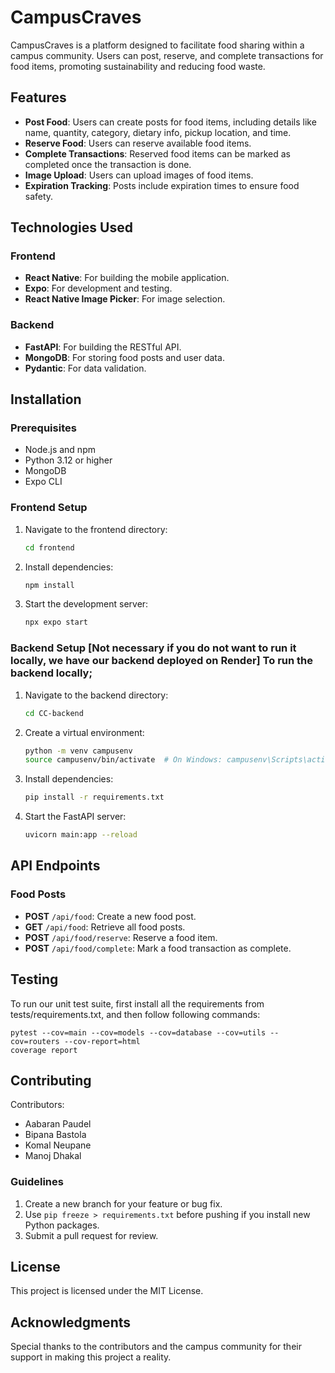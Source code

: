 # CampusCraves

CampusCraves is a platform designed to facilitate food sharing within a campus community. Users can post, reserve, and complete transactions for food items, promoting sustainability and reducing food waste.

## Features

- **Post Food**: Users can create posts for food items, including details like name, quantity, category, dietary info, pickup location, and time.
- **Reserve Food**: Users can reserve available food items.
- **Complete Transactions**: Reserved food items can be marked as completed once the transaction is done.
- **Image Upload**: Users can upload images of food items.
- **Expiration Tracking**: Posts include expiration times to ensure food safety.

## Technologies Used

### Frontend
- **React Native**: For building the mobile application.
- **Expo**: For development and testing.
- **React Native Image Picker**: For image selection.

### Backend
- **FastAPI**: For building the RESTful API.
- **MongoDB**: For storing food posts and user data.
- **Pydantic**: For data validation.

## Installation

### Prerequisites
- Node.js and npm
- Python 3.12 or higher
- MongoDB
- Expo CLI

### Frontend Setup
1. Navigate to the frontend directory:
   ```bash
   cd frontend
   ```
2. Install dependencies:
   ```bash
   npm install
   ```
3. Start the development server:
   ```bash
   npx expo start
   ```

### Backend Setup [Not necessary if you do not want to run it locally, we have our backend deployed on Render] To run the backend locally;
1. Navigate to the backend directory:
   ```bash
   cd CC-backend
   ```
2. Create a virtual environment:
   ```bash
   python -m venv campusenv
   source campusenv/bin/activate  # On Windows: campusenv\Scripts\activate
   ```
3. Install dependencies:
   ```bash
   pip install -r requirements.txt
   ```
4. Start the FastAPI server:
   ```bash
   uvicorn main:app --reload
   ```

## API Endpoints

### Food Posts
- **POST** `/api/food`: Create a new food post.
- **GET** `/api/food`: Retrieve all food posts.
- **POST** `/api/food/reserve`: Reserve a food item.
- **POST** `/api/food/complete`: Mark a food transaction as complete.
  
## Testing
To run our unit test suite, first install all the requirements from tests/requirements.txt, and then follow following commands:
```
pytest --cov=main --cov=models --cov=database --cov=utils --cov=routers --cov-report=html
coverage report
```
## Contributing

Contributors:
- Aabaran Paudel
- Bipana Bastola
- Komal Neupane
- Manoj Dhakal

### Guidelines
1. Create a new branch for your feature or bug fix.
2. Use `pip freeze > requirements.txt` before pushing if you install new Python packages.
3. Submit a pull request for review.

## License

This project is licensed under the MIT License.

## Acknowledgments

Special thanks to the contributors and the campus community for their support in making this project a reality.

